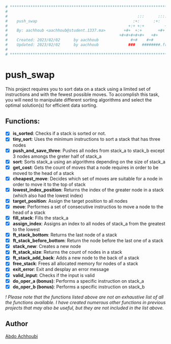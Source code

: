 <div align="center">

```sh
# **************************************************************************** #
#                                                                              #
#                                                         :::      ::::::::    #
#    push_swap                                          :+:      :+:    :+:    #
#                                                     +:+ +:+         +:+      #
#    By: aachhoub <aachhoub@student.1337.ma>        +#+  +:+       +#+         #
#                                                 +#+#+#+#+#+   +#+            #
#    Created: 2023/02/02      by aachhoub              #+#    #+#              #
#    Updated: 2023/02/02      by aachhoub             ###   ########.fr        #
#                                                                              #
# **************************************************************************** #
```

</div>

# push_swap

This project requires you to sort data on a stack using a limited set of instructions and with the fewest possible moves. To accomplish this task, you will need to manipulate different sorting algorithms and select the optimal solution(s) for efficient data sorting.

## Functions:

- [x] **is_sorted**: Checks if a stack is sorted or not.
- [x] **tiny_sort**: Uses the minimum instructions to sort a stack that has three nodes
- [x] **push_and_save_three**: Pushes all nodes from stack_a to stack_b except 3 nodes amongs the greter half of stack_a
- [x] **sort**: Sorts stack_a using an algorithms depending on the size of stack_a
- [x] **get_cost**: Gets the count of moves that a node requires in order to be moved to the head of a stack
- [x] **cheapest_move**: Decides which set of moves are suitable for a node in order to move it to the top of stack
- [x] **lowest_index_position**: Returns the index of the greater node in a stack (which also had the lowest index)
- [x] **target_position**: Assign the target position to all nodes
- [x] **move**: Performes a set of consecutive instructios to move a node to the head of a stack
- [x] **fill_stack**: Fills the stack_a
- [x] **assign_index**: Assigns an index to all nodes of stack_a from the greatest to the lowest
- [x] **ft_stack_bottom**: Returns the last node of a stack
- [x] **ft_stack_before_bottom**: Return the node before the last one of a stack
- [x] **stack_new**: Creates a new node
- [x] **ft_stack_size**: Returns the count of nodes in a stack
- [x] **ft_stack_add_back**: Adds a new node to the back of a stack
- [x] **free_stack**: Frees all allocated memory for nodes of a stack
- [x] **exit_error**: Exit and desplay an error message
- [x] **valid_input**: Checks if the input is valid
- [x] **do_oper_a (bonus)**: Performs a specific instruction on stack_a
- [x] **do_oper_b (bonus)**: Performs a specific instruction on stack_b

_! Please note that the functions listed above are not an exhaustive list of all the functions available. I have created numerous other functions in previous projects that may also be useful, but they are not included in the list above._

## Author

[Abdo Achhoubi](https://astro.leet.ma)
